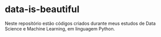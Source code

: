 # data-is-beautiful

Neste repositório estão códigos criados durante meus estudos de Data Science e Machine Learning, em linguagem Python.
